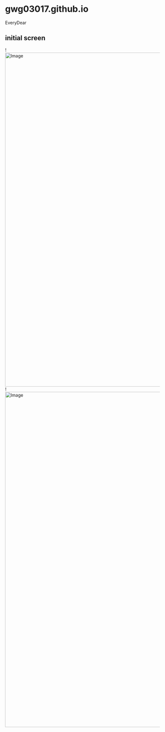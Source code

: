 # gwg03017.github.io
EveryDear
## initial screen
!<img width="1088" alt="Image" src="https://github.com/user-attachments/assets/a41e1b56-9e98-4037-91d9-1c06dfb2bb97" />
!<img width="1092" alt="Image" src="https://github.com/user-attachments/assets/b61ac983-60b2-4c7c-826f-a0fc1e5535a7" />
